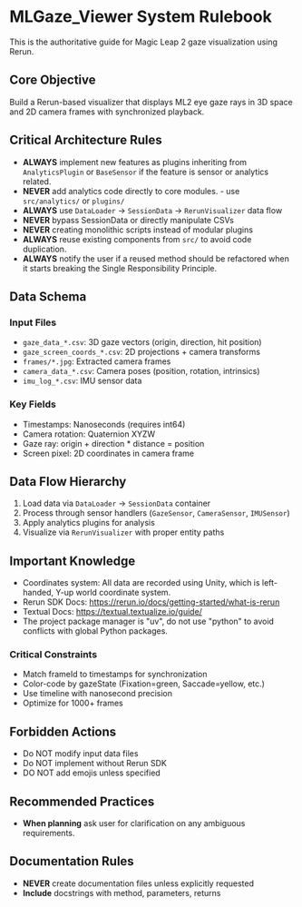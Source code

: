 # MLGaze_Viewer System Rulebook

This is the authoritative guide for Magic Leap 2 gaze visualization using Rerun.

## Core Objective
Build a Rerun-based visualizer that displays ML2 eye gaze rays in 3D space and 2D camera frames with synchronized playback.

## Critical Architecture Rules
- **ALWAYS** implement new features as plugins inheriting from `AnalyticsPlugin` or `BaseSensor` if the feature is sensor or analytics related.
- **NEVER** add analytics code directly to core modules. - use `src/analytics/` or `plugins/`
- **ALWAYS** use `DataLoader` → `SessionData` → `RerunVisualizer` data flow
- **NEVER** bypass SessionData or directly manipulate CSVs
- **NEVER** creating monolithic scripts instead of modular plugins
- **ALWAYS** reuse existing components from `src/` to avoid code duplication. 
- **ALWAYS** notify the user if a reused method should be refactored when it starts breaking the Single Responsibility Principle.

## Data Schema

### Input Files
- `gaze_data_*.csv`: 3D gaze vectors (origin, direction, hit position)
- `gaze_screen_coords_*.csv`: 2D projections + camera transforms
- `frames/*.jpg`: Extracted camera frames
- `camera_data_*.csv`: Camera poses (position, rotation, intrinsics)
- `imu_log_*.csv`: IMU sensor data

### Key Fields
- Timestamps: Nanoseconds (requires int64)
- Camera rotation: Quaternion XYZW
- Gaze ray: origin + direction * distance = position
- Screen pixel: 2D coordinates in camera frame

## Data Flow Hierarchy
1. Load data via `DataLoader` → `SessionData` container
2. Process through sensor handlers (`GazeSensor`, `CameraSensor`, `IMUSensor`)
3. Apply analytics plugins for analysis
4. Visualize via `RerunVisualizer` with proper entity
   paths

## Important Knowledge
- Coordinates system: All data are recorded using Unity, which is  left-handed, Y-up world coordinate system.
- Rerun SDK Docs: https://rerun.io/docs/getting-started/what-is-rerun
- Textual Docs: https://textual.textualize.io/guide/
- The project package manager is "uv", do not use "python" to avoid conflicts with global Python packages.

### Critical Constraints
- Match frameId to timestamps for synchronization
- Color-code by gazeState (Fixation=green, Saccade=yellow, etc.)
- Use timeline with nanosecond precision
- Optimize for 1000+ frames

## Forbidden Actions
- Do NOT modify input data files
- Do NOT implement without Rerun SDK
- DO NOT add emojis unless specified

## Recommended Practices
- **When planning** ask user for clarification on any ambiguous requirements.

## Documentation Rules
- **NEVER** create documentation files unless explicitly requested
- **Include** docstrings with method, parameters, returns